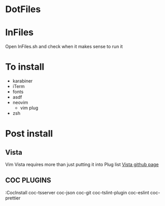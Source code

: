 # DotFiles

# lnFiles

Open lnFiles.sh and check when it makes sense to run it

# To install
- karabiner
- iTerm
- fonts
- asdf
- neovim
  - vim plug
- zsh

# Post install

## Vista
Vim Vista requires more than just putting it into Plug list [Vista github page](https://github.com/liuchengxu/vista.vim)

## COC PLUGINS

:CocInstall coc-tsserver coc-json coc-git coc-tslint-plugin coc-eslint coc-prettier
